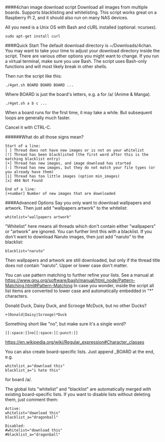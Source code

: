 ####4chan image download script
Download all images from multiple boards. Supports blacklisting and whitelisting. This script works great on a Raspberry Pi 2, and it should also run on many NAS devices.

All you need is a Unix OS with Bash and cURL installed (optional: ncurses).
```
sudo apt-get install curl
```
####Quick Start
The default download directory is ~/Downloads/4chan.
You may want to take your time to adjust your download directory inside the script. There are various other options you might want to change.
If you run a virtual terminal, make sure you use Bash. The script uses Bash-only functions and will most likely break in other shells.

Then run the script like this:
```
./4get.sh BOARD BOARD BOARD ...
```
Where BOARD is just the board's letters, e.g. a for /a/ (Anime & Manga).
```
./4get.sh a b c ...
```
When a board runs for the first time, it may take a while. But subsequent loops are generally much faster.

Cancel it with CTRL-C.

######What do all those signs mean?
```
Start of a line:
[ ] Thread does not have new images or is not on your whitelist
[!] Thread has been blacklisted (the first word after this is the matching blacklist entry)
[+] Thread has new images, and image download has started
[-] Thread has new images, but they do not match your file types (or you already have them)
[i] Thread has too little images (option min_images)
[x] 404 Not Found

End of a line:
[+number] Number of new images that are downloaded
```

####Advanced Options
Say you only want to download wallpapers and artwork.
Then just add "wallpapers artwork" to the whitelist:
```
whitelist="wallpapers artwork"
```
"Whitelist" here means all threads which don't contain either "wallpapers" or "artwork" are ignored.
You can further limit this with a blacklist. If you don't want to download Naruto images, then just add "naruto" to the blacklist:
```
blacklist="naruto"
```
Then wallpapers and artwork are still downloaded, but only if the thread title does not contain "naruto".
Upper or lower case don't matter.

You can use pattern matching to further refine your lists. See a manual at
https://www.gnu.org/software/bash/manual/html_node/Pattern-Matching.html#Pattern-Matching
In case you wonder, inside the script all list items are converted to lower case and automatically embedded in "*" characters.

Donald Duck, Daisy Duck, and Scrooge McDuck, but no other Ducks?
```
+(Donald|Daisy|Scrooge)*Duck
```
Something short like "no", but make sure it's a single word?
```
[[:space:]]no[[:space:][:punct:]]
```
https://en.wikipedia.org/wiki/Regular_expression#Character_classes

You can also create board-specific lists. Just append _BOARD at the end, e.g.
```
whitelist_a="download this"
blacklist_a="i hate this"
```
for board /a/.

The global lists "whitelist" and "blacklist" are automatically merged with existing board-specific lists.
If you want to disable lists without deleting them, just comment them:
```
Active:
whitelist="download this"
blacklist_a="dragonball"

Disabled:
#whitelist="download this"
#blacklist_a="dragonball"
```
